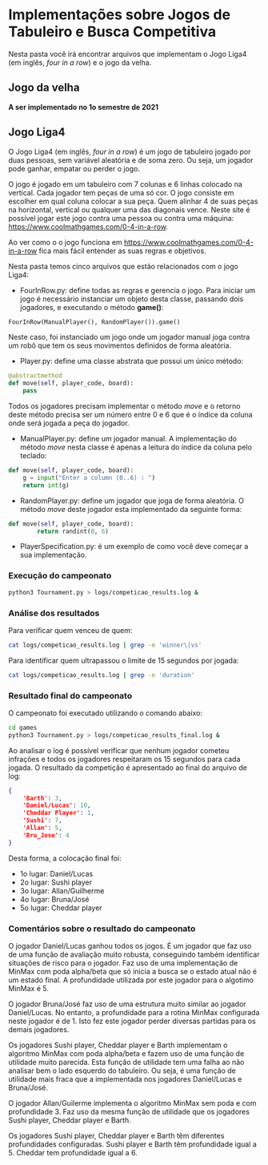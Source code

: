 # Implementações sobre Jogos de Tabuleiro e Busca Competitiva

Nesta pasta você irá encontrar arquivos que implementam o Jogo Liga4 (em inglês, *four in a row*) e o jogo da velha. 

## Jogo da velha

**A ser implementado no 1o semestre de 2021**

## Jogo Liga4

O Jogo Liga4 (em inglês, *four in a row*) é um jogo de tabuleiro jogado por duas pessoas, sem variável aleatória e de soma zero. Ou seja, um jogador pode ganhar, empatar ou perder o jogo. 

O jogo é jogado em um tabuleiro com 7 colunas e 6 linhas colocado na vertical. Cada jogador tem peças de uma só cor. O jogo consiste em escolher em qual coluna colocar a sua peça. Quem alinhar 4 de suas peças na horizontal, vertical ou qualquer uma das diagonais vence. Neste site é possível jogar este jogo contra uma pessoa ou contra uma máquina: https://www.coolmathgames.com/0-4-in-a-row. 

Ao ver como o o jogo funciona em https://www.coolmathgames.com/0-4-in-a-row fica mais fácil entender as suas regras e objetivos. 

Nesta pasta temos cinco arquivos que estão relacionados com o jogo Liga4: 

* FourInRow.py: define todas as regras e gerencia o jogo. Para iniciar um jogo é necessário instanciar um objeto desta classe, passando dois jogadores, e executando o método **game()**:

````python
FourInRow(ManualPlayer(), RandomPlayer()).game()
````
Neste caso, foi instanciado um jogo onde um jogador manual joga contra um robô que tem os seus movimentos definidos de forma aleatória. 

* Player.py: define uma classe abstrata que possui um único método: 

````python   
@abstractmethod
def move(self, player_code, board):
    pass
````
Todos os jogadores precisam implementar o método *move* e o retorno deste método precisa ser um número entre 0 e 6 que é o índice da coluna onde será jogada a peça do jogador. 

* ManualPlayer.py: define um jogador manual. A implementação do método *move* nesta classe é apenas a leitura do índice da coluna pelo teclado: 

````python
def move(self, player_code, board):
    g = input("Enter a column (0..6) : ") 
    return int(g)
````

* RandomPlayer.py: define um jogador que joga de forma aleatória. O método *move* deste jogador esta implementado da seguinte forma: 

````python
def move(self, player_code, board):
        return randint(0, 6)
````

* PlayerSpecification.py: é um exemplo de como você deve começar a sua implementação. 

### Execução do campeonato

````bash
python3 Tournament.py > logs/competicao_results.log &
````

### Análise dos resultados

Para verificar quem venceu de quem:

````bash
cat logs/competicao_results.log | grep -e 'winner\|vs'  
````

Para identificar quem ultrapassou o limite de 15 segundos por jogada:

````bash
cat logs/competicao_results.log | grep -e 'duration' 
````

### Resultado final do campeonato

O campeonato foi executado utilizando o comando abaixo:

````bash
cd games
python3 Tournament.py > logs/competicao_results_final.log &
````

Ao analisar o log é possível verificar que nenhum jogador cometeu infrações e todos os jogadores respeitaram os 15 segundos para cada jogada. O resultado da competição é apresentado ao final do arquivo de log:

````json
{
    'Barth': 3, 
    'Daniel/Lucas': 10, 
    'Cheddar Player': 1, 
    'Sushi': 7, 
    'Allan': 5, 
    'Bru_Jose': 4
}
````

Desta forma, a colocação final foi: 

* 1o lugar: Daniel/Lucas
* 2o lugar: Sushi player
* 3o lugar: Allan/Guilherme
* 4o lugar: Bruna/José
* 5o lugar: Cheddar player

### Comentários sobre o resultado do campeonato

O jogador Daniel/Lucas ganhou todos os jogos. É um jogador que faz uso de uma função de avaliação muito robusta, conseguindo também identificar situações de risco para o jogador. Faz uso de uma implementação de MinMax com poda alpha/beta que só inicia a busca se o estado atual não é um estado final. A profundidade utilizada por este jogador para o algotimo MinMax é 5.

O jogador Bruna/José faz uso de uma estrutura muito similar ao jogador Daniel/Lucas. No entanto, a profundidade para a rotina MinMax configurada neste jogador é de 1. Isto fez este jogador perder diversas partidas para os demais jogadores. 

Os jogadores Sushi player, Cheddar player e Barth implementam o algoritmo MinMax com poda alpha/beta e fazem uso de uma função de utilidade muito parecida. Esta função de utilidade tem uma falha ao não analisar bem o lado esquerdo do tabuleiro. Ou seja, é uma função de utilidade mais fraca que a implementada nos jogadores Daniel/Lucas e Bruna/José. 

O jogador Allan/Guilerme implementa o algoritmo MinMax sem poda e com profundidade 3. Faz uso da mesma função de utilidade que os jogadores Sushi player, Cheddar player e Barth. 

Os jogadores Sushi player, Cheddar player e Barth têm diferentes profundidades configuradas. Sushi player e Barth têm profundidade igual a 5. Cheddar tem profundidade igual a 6. 








